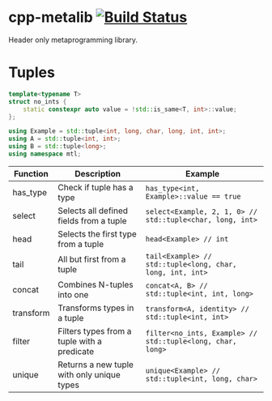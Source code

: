 cpp-metalib [![Build Status](https://travis-ci.org/baabelfish/cpp-metalib.svg?branch=master)](https://travis-ci.org/baabelfish/cpp-metalib)
===========

Header only metaprogramming library.

# Tuples

```c++
template<typename T>
struct no_ints {
    static constexpr auto value = !std::is_same<T, int>::value;
};

using Example = std::tuple<int, long, char, long, int, int>;
using A = std::tuple<int, int>;
using B = std::tuple<long>;
using namespace mtl;
```

| Function  | Description                                 | Example |
|-----------|---------------------------------------------|---------|
| has\_type | Check if tuple has a type                   | ``has_type<int, Example>::value == true`` |
| select    | Selects all defined fields from a tuple     | ``select<Example, 2, 1, 0> // std::tuple<char, long, int>`` |
| head      | Selects the first type from a tuple         | ``head<Example> // int`` |
| tail      | All but first from a tuple                  | ``tail<Example> // std::tuple<long, char, long, int, int>`` |
| concat    | Combines N-tuples into one                  | ``concat<A, B> // std::tuple<int, int, long>`` |
| transform | Transforms types in a tuple                 | ``transform<A, identity> // std::tuple<int, int>`` |
| filter    | Filters types from a tuple with a predicate | ``filter<no_ints, Example> // std::tuple<long, char, long>`` |
| unique    | Returns a new tuple with only unique types  | ``unique<Example> // std::tuple<int, long, char>`` |
